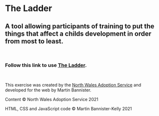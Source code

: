 # The Ladder
## A tool allowing participants of training to put the things that affect a childs development in order from most to least.

<br />

### __Follow this link to use [The Ladder](https://martinbannister.github.io/NWAS_child_development_ladder/).__

<br />

This exercise was created by the [North Wales Adoption Service](https://northwalesadoption.co.uk/) and developed for the web by Martin Bannister.

Content © North Wales Adoption Service 2021

HTML, CSS and JavaScript code © Martin Bannister-Kelly 2021
